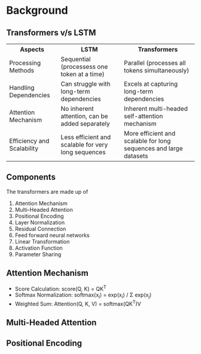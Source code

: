 # Background

## Transformers v/s LSTM

<table>

<tr>
<th>Aspects</th>
<th>LSTM</th>
<th>Transformers</th>
</tr>

<tr>
<td>Processing Methods</td>
<td>Sequential (processess one token at a time)</td>
<td>Parallel (processes all tokens simultaneously)</td>
</tr>

<tr>
<td>Handling Dependencies</td>
<td>Can struggle with long-term dependencies</td>
<td>Excels at capturing long-term dependencies</td>
</tr>

<tr>
<td>Attention Mechanism</td>
<td>No inherent attention, can be added separately</td>
<td>Inherent multi-headed self-attention mechanism</td>
</tr>

<tr>
<td>Efficiency and Scalability</td>
<td>Less efficient and scalable for very long sequences</td>
<td>More efficient and scalable for long sequences and large datasets</td>
</tr>

</table>

## Components

The transformers are made up of
1. Attention Mechanism
2. Multi-Headed Attention
3. Positional Encoding
4. Layer Normalization
5. Residual Connection
6. Feed forward neural networks
7. Linear Transformation
8. Activation Function
9. Parameter Sharing

## Attention Mechanism 

- Score Calculation: score(Q, K) = QK<sup>T</sup>
- Softmax Normalization: softmax(x<sub>i</sub>) = exp(x<sub>i</sub>) / Σ exp(x<sub>j</sub>)
- Weighted Sum: Attention(Q, K, V) = softmax(QK<sup>T</sup>)V

## Multi-Headed Attention

## Positional Encoding
